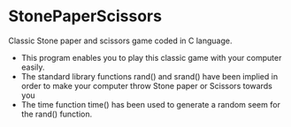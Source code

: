 # StonePaperScissors
Classic Stone paper and scissors game coded in C language.
- This program enables you to play this classic game with your computer easily.
- The standard library functions rand() and srand() have been implied in order to make your computer throw Stone paper or Scissors towards you
- The time function time() has been used to generate a random seem for the rand() function.
